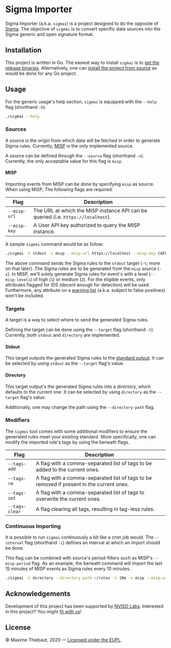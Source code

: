 # Sigma Importer
Sigma Importer (a.k.a. `sigmai`) is a project designed to do the opposite of [Sigma](https://github.com/Neo23x0/sigma).
The objective of `sigmai` is to convert specific data sources into the Sigma generic and open signature format.

## Installation
This project is written in Go.
The easiest way to install `sigmai` is to [get the release binaries](https://github.com/0xThiebaut/sigmai/releases).
Alternatively, one can [install the project from source](https://golang.org/cmd/go/) as would be done for any Go project. 

## Usage
For the generic usage's help section, `sigmai` is equipped with the `--help` flag (shorthand `-h`).

```bash
./sigmai --help
```

### Sources
A source is the origin from which data will be fetched in order to generate Sigma rules.
Currently, [MISP](https://github.com/MISP/MISP) is the only implemented source.

A source can be defined through the `--source` flag (shorthand `-s`).
Currently, the only acceptable value for this flag is `misp`.

#### MISP
Importing events from MISP can be done by specifying `misp` as source.
When using MISP, The following flags are required:

| Flag            | Description                                                                       |
|-----------------|-----------------------------------------------------------------------------------|
| `--misp-url`    | The URL at which the MISP instance API can be queried (i.e. `https://localhost`). |
| `--misp-key`    | A User API key authorized to query the MISP instance.                             |

A sample `sigmai` command would be as follow:

```bash
./sigmai -t stdout -s misp --misp-url https://localhost --misp-key CAFEBABE== --misp-levels 1,2
```

The above command sends the Sigma rules to the `stdout` target (`-t`; more on that later).
The Sigma rules are to be generated from the `misp` source (`-s`).
In MISP, we'll solely generate Sigma rules for event's with a level (`--misp-levels`) of high (`1`) or medium (`2`).
For the eligible events, only attributes flagged for IDS (decent enough for detection) will be used.
Furthermore, any attribute on a [warning list](https://github.com/MISP/misp-warninglists) (a.k.a. subject to false positives) won't be included.

### Targets
A target is a way to select where to send the generated Sigma rules.

Defining the target can be done using the `--target` flag (shorthand `-t`).
Currently, both `stdout` and `directory` are implemented.

#### Stdout
This target outputs the generated Sigma rules to the [standard output](https://en.wikipedia.org/wiki/Stdout).
It can be selected by using `stdout` as the `--target` flag's value.

#### Directory
This target output's the generated Sigma rules into a directory, which defaults to the current one.
It can be selected by using `directory` as the `--target` flag's value.

Additionally, one may change the path using the `--directory-path` flag.

### Modifiers
The `sigmai` tool comes with some additional modifiers to ensure the generated rules meet your existing standard.
More specifically, one can modify the imported rule's tags by using the beneath flags.

| Flag            | Description                                                                               |
|-----------------|-------------------------------------------------------------------------------------------|
| `--tags-add`    | A flag with a comma-separated list of tags to be added to the current ones.               |
| `--tags-rm`     | A flag with a comma-separated list of tags to be removed if present in the current ones.  |
| `--tags-set`    | A flag with a comma-separated list of tags to overwrite the current ones.                 |
| `--tags-clear`  | A flag clearing all tags, resulting in tag-less rules.                                    |


### Continuous Importing
It is possible to run `sigmai` continuously a bit like a cron job would.
The `--interval` flag (shorthand `-i`) defines an interval at which an import should be done.

This flag can be combined with source's period-filters such as MISP's `--misp-period` flag.
As an example, the beneath command will import the last 15 minutes of MISP events as Sigma rules every 10 minutes.

```bash
./sigmai -t directory --directory-path ~/rules -i 10m -s misp --misp-url https://localhost --misp-key CAFEBABE== --misp-period 15m
``` 

## Acknowledgements
Development of this project has been supported by [NVISO Labs](https://www.nviso.eu/en/research). Interested in this project? You might [fit with us](https://www.nviso.eu/en/jobs)!

## License
&copy; Maxime Thiebaut, 2020 &mdash; [Licensed under the EUPL](./LICENSE.txt).
